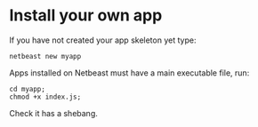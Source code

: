 # Install your own app

If you have not created your app skeleton yet type:

```
netbeast new myapp
```

Apps installed on Netbeast must have a main executable file, run:

```
cd myapp;
chmod +x index.js;
```

Check it has a shebang. 